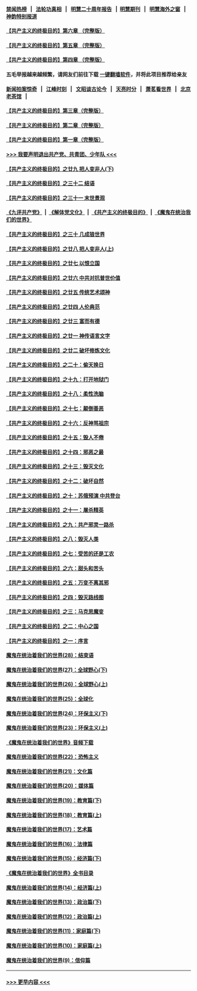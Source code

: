 #### [禁闻热榜](热点新闻.md?=0)  &nbsp;&nbsp;|&nbsp;&nbsp; [法轮功真相](https://github.com/gfw-breaker/truth/blob/master/README.md?=0) &nbsp;&nbsp;|&nbsp;&nbsp; [明慧二十周年报告](https://github.com/gfw-breaker/mh-reports/blob/master/README.md?=0) &nbsp;&nbsp;|&nbsp;&nbsp;[明慧期刊](https://github.com/gfw-breaker/mh-qikan) &nbsp;&nbsp;|&nbsp;&nbsp; [明慧海外之窗](https://github.com/gfw-breaker/mh-news/blob/master/README.md?=0) &nbsp;&nbsp;|&nbsp;&nbsp; [神韵特别报道](https://github.com/gfw-breaker/mh-news/blob/master/shenyun.md?=0)
#### [【共产主义的终极目的】第六章 （完整版）](../pages/nsc422/n11428913.md?t=02251901) 
#### [【共产主义的终极目的】第五章 （完整版）](../pages/nsc422/n11428912.md?t=02251901) 
#### [【共产主义的终极目的】第四章 （完整版）](../pages/nsc422/n11428907.md?t=02251901) 
#### 五毛举报越来越频繁，请网友们前往下载 [一键翻墙软件](https://github.com/gfw-breaker/ssr-accounts)，并将此项目推荐给亲友
#### [新闻拍案惊奇](https://github.com/gfw-breaker/banned-news/blob/master/pages/link4.md) &nbsp;&nbsp;|&nbsp;&nbsp; [江峰时刻](https://github.com/gfw-breaker/banned-news/blob/master/pages/link4.md) &nbsp;&nbsp;|&nbsp;&nbsp; [文昭谈古论今](https://github.com/gfw-breaker/banned-news/blob/master/pages/link4.md) &nbsp;&nbsp;|&nbsp;&nbsp; [天亮时分](https://github.com/gfw-breaker/banned-news/blob/master/pages/link4.md) &nbsp;&nbsp;|&nbsp;&nbsp; [萧茗看世界](https://github.com/gfw-breaker/banned-news/blob/master/pages/link4.md) &nbsp;&nbsp;|&nbsp;&nbsp; [北京老茶馆](https://github.com/gfw-breaker/banned-news/blob/master/pages/link4.md) &nbsp;&nbsp;|&nbsp;&nbsp; 
#### [【共产主义的终极目的】第三章（完整版）](../pages/nsc422/n11428848.md?t=02251901) 
#### [【共产主义的终极目的】第二章（完整版）](../pages/nsc422/n11428831.md?t=02251901) 
#### [【共产主义的终极目的】第一章（完整版）](../pages/nsc422/n11417651.md?t=02251901) 
#### [>>> 我要声明退出共产党、共青团、少年队 <<<](https://github.com/begood0513/goodnews/blob/master/quit/letter.md) 
#### [【共产主义的终极目的】之廿九 把人变非人(下)](../pages/nsc422/n11344140.md?t=02251901) 
#### [【共产主义的终极目的】之三十二 结语](../pages/nsc422/n11360535.md?t=02251901) 
#### [【共产主义的终极目的】之三十一 末世景观](../pages/nsc422/n11351129.md?t=02251901) 
#### [《九评共产党》](https://github.com/begood0513/9ping.md/blob/master/README.md) &nbsp;|&nbsp; [《解体党文化》](../../../../jtdwh.md/blob/master/README.md)  &nbsp;|&nbsp; [《共产主义的终极目的》](../../../../gczydzjmd.md/blob/master/README.md) &nbsp;|&nbsp; [《魔鬼在统治我们的世界》](../../../../mgztzwmdsj.md/blob/master/README.md) 
#### [【共产主义的终极目的】之三十 几成狼世界](../pages/nsc422/n11348280.md?t=02251901) 
#### [【共产主义的终极目的】之廿八 把人变非人(上)](../pages/nsc422/n11340492.md?t=02251901) 
#### [【共产主义的终极目的】之廿七 以恨立国](../pages/nsc422/n11336944.md?t=02251901) 
#### [【共产主义的终极目的】之廿六 中共对抗普世价值](../pages/nsc422/n11324785.md?t=02251901) 
#### [【共产主义的终极目的】之廿五 传统艺术颂神](../pages/nsc422/n11296396.md?t=02251901) 
#### [【共产主义的终极目的】之廿四 人伦典范](../pages/nsc422/n11296397.md?t=02251901) 
#### [【共产主义的终极目的】之廿三 富而有德](../pages/nsc422/n11283598.md?t=02251901) 
#### [【共产主义的终极目的】之廿一 神传语言文字](../pages/nsc422/n11263265.md?t=02251901) 
#### [【共产主义的终极目的】之廿二 破坏修炼文化](../pages/nsc422/n11245728.md?t=02251901) 
#### [【共产主义的终极目的】之二十：偷天换日](../pages/nsc422/n11238846.md?t=02251901) 
#### [【共产主义的终极目的】之十九：打开地狱门](../pages/nsc422/n11206376.md?t=02251901) 
#### [【共产主义的终极目的】之十八：柔性洗脑](../pages/nsc422/n11199994.md?t=02251901) 
#### [【共产主义的终极目的】之十七：颠倒善恶](../pages/nsc422/n11179782.md?t=02251901) 
#### [【共产主义的终极目的】之十六：反神骂祖宗](../pages/nsc422/n11166798.md?t=02251901) 
#### [【共产主义的终极目的】之十五：毁人不倦](../pages/nsc422/n11166792.md?t=02251901) 
#### [【共产主义的终极目的】之十四：邪恶之最](../pages/nsc422/n11150249.md?t=02251901) 
#### [【共产主义的终极目的】之十三：毁灭文化](../pages/nsc422/n11135227.md?t=02251901) 
#### [【共产主义的终极目的】之十二：破坏自然](../pages/nsc422/n11135214.md?t=02251901) 
#### [【共产主义的终极目的】之十：苏俄预演 中共登台](../pages/nsc422/n11118424.md?t=02251901) 
#### [【共产主义的终极目的】之十一：屠杀精英](../pages/nsc422/n11118442.md?t=02251901) 
#### [【共产主义的终极目的】之九：共产邪灵一路杀](../pages/nsc422/n11114139.md?t=02251901) 
#### [【共产主义的终极目的】之八：毁灭人类](../pages/nsc422/n11108503.md?t=02251901) 
#### [【共产主义的终极目的】之七：受苦的还是工农](../pages/nsc422/n11101809.md?t=02251901) 
#### [【共产主义的终极目的】之六：甜头和苦头](../pages/nsc422/n11096971.md?t=02251901) 
#### [【共产主义的终极目的】之五：万变不离其邪](../pages/nsc422/n11091285.md?t=02251901) 
#### [【共产主义的终极目的】之四：毁灭路线图](../pages/nsc422/n11086284.md?t=02251901) 
#### [【共产主义的终极目的】之三：马克思魔变](../pages/nsc422/n11061941.md?t=02251901) 
#### [【共产主义的终极目的】之二：中心之国](../pages/nsc422/n11047728.md?t=02251901) 
#### [【共产主义的终极目的】之一：序言](../pages/nsc422/n11086077.md?t=02251901) 
#### [魔鬼在统治着我们的世界(28)：结束语](../pages/nsc422/n10936246.md?t=02251901) 
#### [魔鬼在统治着我们的世界(27)：全球野心(下)](../pages/nsc422/n10928319.md?t=02251901) 
#### [魔鬼在统治着我们的世界(26)：全球野心(上)](../pages/nsc422/n10900318.md?t=02251901) 
#### [魔鬼在统治着我们的世界(25)：全球化](../pages/nsc422/n10788205.md?t=02251901) 
#### [魔鬼在统治着我们的世界(24)：环保主义(下)](../pages/nsc422/n10695307.md?t=02251901) 
#### [魔鬼在统治着我们的世界(23)：环保主义(上)](../pages/nsc422/n10688613.md?t=02251901) 
#### [《魔鬼在统治着我们的世界》音频下载](../pages/nsc422/n10635553.md?t=02251901) 
#### [魔鬼在统治着我们的世界(22)：恐怖主义](../pages/nsc422/n10614727.md?t=02251901) 
#### [魔鬼在统治着我们的世界(21)：文化篇](../pages/nsc422/n10597706.md?t=02251901) 
#### [魔鬼在统治着我们的世界(20)：媒体篇](../pages/nsc422/n10586579.md?t=02251901) 
#### [魔鬼在统治着我们的世界(19)：教育篇(下)](../pages/nsc422/n10564808.md?t=02251901) 
#### [魔鬼在统治着我们的世界(18)：教育篇(上)](../pages/nsc422/n10526970.md?t=02251901) 
#### [魔鬼在统治着我们的世界(17)：艺术篇](../pages/nsc422/n10499093.md?t=02251901) 
#### [魔鬼在统治着我们的世界(16)：法律篇](../pages/nsc422/n10485969.md?t=02251901) 
#### [魔鬼在统治着我们的世界(15)：经济篇(下)](../pages/nsc422/n10469975.md?t=02251901) 
#### [《魔鬼在统治着我们的世界》全书目录](../pages/nsc422/n10464261.md?t=02251901) 
#### [魔鬼在统治着我们的世界(14)：经济篇(上)](../pages/nsc422/n10457370.md?t=02251901) 
#### [魔鬼在统治着我们的世界(13)：政治篇(下)](../pages/nsc422/n10448270.md?t=02251901) 
#### [魔鬼在统治着我们的世界(12)：政治篇(上)](../pages/nsc422/n10444576.md?t=02251901) 
#### [魔鬼在统治着我们的世界(11)：家庭篇(下)](../pages/nsc422/n10440961.md?t=02251901) 
#### [魔鬼在统治着我们的世界(10)：家庭篇(上)](../pages/nsc422/n10435448.md?t=02251901) 
#### [魔鬼在统治着我们的世界(9)：信仰篇](../pages/nsc422/n10432159.md?t=02251901) 

----
#### [ >>> 更早内容 <<< ](../indexes/nsc422-earlier.md)
